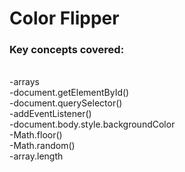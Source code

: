 # Color Flipper
### Key concepts covered:

<br>-arrays
<br>-document.getElementById()
<br>-document.querySelector()
<br>-addEventListener()
<br>-document.body.style.backgroundColor
<br>-Math.floor()
<br>-Math.random()
<br>-array.length